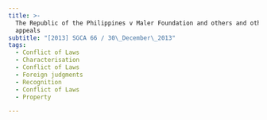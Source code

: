 ```yaml
---
title: >-
  The Republic of the Philippines v Maler Foundation and others and other
  appeals
subtitle: "[2013] SGCA 66 / 30\_December\_2013"
tags:
  - Conflict of Laws
  - Characterisation
  - Conflict of Laws
  - Foreign judgments
  - Recognition
  - Conflict of Laws
  - Property

---
```



